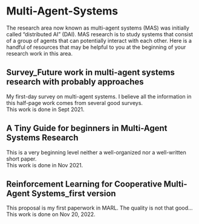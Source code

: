 # Multi-Agent-Systems
The research area now known as multi-agent systems (MAS) was initially called “distributed AI” (DAI). MAS research is to study systems that consist of a group of agents that can potentially interact with each other. Here is a handful of resources that may be helpful to you at the beginning of your research work in this area. 

## Survey_Future work in multi-agent systems research with probably approaches
My first-day survey on multi-agent systems. I believe all the information in this half-page work comes from several good surveys.  
This work is done in Sept 2021.

## A Tiny Guide for beginners in Multi-Agent Systems Research
This is a very beginning level neither a well-organized nor a well-written short paper.  
This work is done in Nov 2021.

## Reinforcement Learning for Cooperative Multi-Agent Systems_first version
This proposal is my first paperwork in MARL. The quality is not that good...  
This work is done on Nov 20, 2022.
